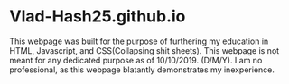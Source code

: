 # Vlad-Hash25.github.io
This webpage was built for the purpose of furthering my education in HTML, Javascript, and CSS(Collapsing shit sheets).
This webpage is not meant for any dedicated purpose as of 10/10/2019. (D/M/Y). I am no professional, as this webpage blatantly demonstrates my inexperience.